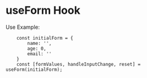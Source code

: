 # useForm Hook

Use Example:

```
    const initialForm = {
        name: '',
        age: 0,
        email: ''
    }
    const [formValues, handleInputChange, reset] = useForm(initialForm);
```